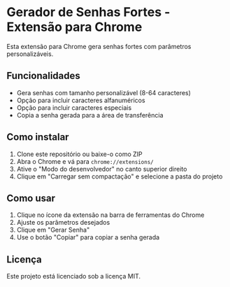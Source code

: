 # Gerador de Senhas Fortes - Extensão para Chrome

Esta extensão para Chrome gera senhas fortes com parâmetros personalizáveis.

## Funcionalidades

- Gera senhas com tamanho personalizável (8-64 caracteres)
- Opção para incluir caracteres alfanuméricos
- Opção para incluir caracteres especiais
- Copia a senha gerada para a área de transferência

## Como instalar

1. Clone este repositório ou baixe-o como ZIP
2. Abra o Chrome e vá para `chrome://extensions/`
3. Ative o "Modo do desenvolvedor" no canto superior direito
4. Clique em "Carregar sem compactação" e selecione a pasta do projeto

## Como usar

1. Clique no ícone da extensão na barra de ferramentas do Chrome
2. Ajuste os parâmetros desejados
3. Clique em "Gerar Senha"
4. Use o botão "Copiar" para copiar a senha gerada

## Licença

Este projeto está licenciado sob a licença MIT.